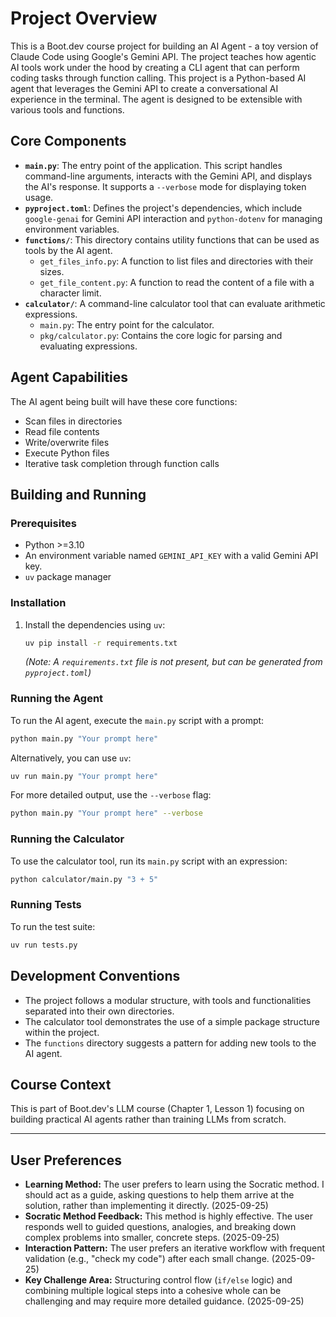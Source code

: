 # Project Overview

This is a Boot.dev course project for building an AI Agent - a toy version of Claude Code using Google's Gemini API. The project teaches how agentic AI tools work under the hood by creating a CLI agent that can perform coding tasks through function calling. This project is a Python-based AI agent that leverages the Gemini API to create a conversational AI experience in the terminal. The agent is designed to be extensible with various tools and functions.

## Core Components

*   **`main.py`**: The entry point of the application. This script handles command-line arguments, interacts with the Gemini API, and displays the AI's response. It supports a `--verbose` mode for displaying token usage.
*   **`pyproject.toml`**: Defines the project's dependencies, which include `google-genai` for Gemini API interaction and `python-dotenv` for managing environment variables.
*   **`functions/`**: This directory contains utility functions that can be used as tools by the AI agent.
    *   `get_files_info.py`: A function to list files and directories with their sizes.
    *   `get_file_content.py`: A function to read the content of a file with a character limit.
*   **`calculator/`**: A command-line calculator tool that can evaluate arithmetic expressions.
    *   `main.py`: The entry point for the calculator.
    *   `pkg/calculator.py`: Contains the core logic for parsing and evaluating expressions.

## Agent Capabilities

The AI agent being built will have these core functions:
- Scan files in directories
- Read file contents
- Write/overwrite files
- Execute Python files
- Iterative task completion through function calls

## Building and Running

### Prerequisites

*   Python >=3.10
*   An environment variable named `GEMINI_API_KEY` with a valid Gemini API key.
*   `uv` package manager

### Installation

1.  Install the dependencies using `uv`:
    ```bash
    uv pip install -r requirements.txt
    ```
    *(Note: A `requirements.txt` file is not present, but can be generated from `pyproject.toml`)*

### Running the Agent

To run the AI agent, execute the `main.py` script with a prompt:

```bash
python main.py "Your prompt here"
```

Alternatively, you can use `uv`:

```bash
uv run main.py "Your prompt here"
```

For more detailed output, use the `--verbose` flag:

```bash
python main.py "Your prompt here" --verbose
```

### Running the Calculator

To use the calculator tool, run its `main.py` script with an expression:

```bash
python calculator/main.py "3 + 5"
```

### Running Tests

To run the test suite:

```bash
uv run tests.py
```

## Development Conventions

*   The project follows a modular structure, with tools and functionalities separated into their own directories.
*   The calculator tool demonstrates the use of a simple package structure within the project.
*   The `functions` directory suggests a pattern for adding new tools to the AI agent.

## Course Context

This is part of Boot.dev's LLM course (Chapter 1, Lesson 1) focusing on building practical AI agents rather than training LLMs from scratch.

---

## User Preferences

*   **Learning Method:** The user prefers to learn using the Socratic method. I should act as a guide, asking questions to help them arrive at the solution, rather than implementing it directly. (2025-09-25)
*   **Socratic Method Feedback:** This method is highly effective. The user responds well to guided questions, analogies, and breaking down complex problems into smaller, concrete steps. (2025-09-25)
*   **Interaction Pattern:** The user prefers an iterative workflow with frequent validation (e.g., "check my code") after each small change. (2025-09-25)
*   **Key Challenge Area:** Structuring control flow (`if/else` logic) and combining multiple logical steps into a cohesive whole can be challenging and may require more detailed guidance. (2025-09-25)

